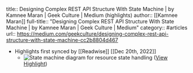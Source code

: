 title:: Designing Complex REST API Structure With State Machine | by Kamnee Maran | Geek Culture | Medium (highlights)
author:: [[Kamnee Maran]]
full-title:: "Designing Complex REST API Structure With State Machine | by Kamnee Maran | Geek Culture | Medium"
category:: #articles
url:: https://medium.com/geekculture/designing-complex-rest-api-structure-with-state-machine-cc2b8804d467

- Highlights first synced by [[Readwise]] [[Dec 20th, 2022]]
	- ![State machine diagram for resource state handling](https://miro.medium.com/max/489/1*JcPNNz5lHMdMhIQeVyqzdQ.png) ([View Highlight](https://read.readwise.io/read/01gmpccdxek7f4vn83w3x1cv87))